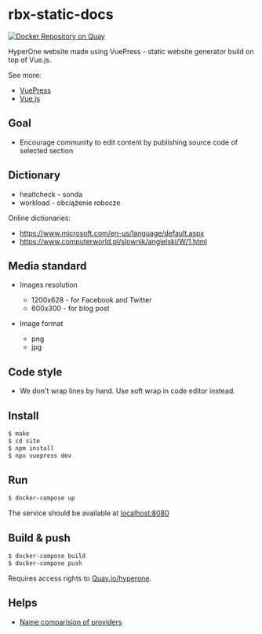 # rbx-static-docs

[![Docker Repository on Quay](https://quay.io/repository/hyperone/rbx-static-docs/status "Docker Repository on Quay")](https://quay.io/repository/hyperone/rbx-static-docs)

HyperOne website made using VuePress - static website generator build on top of Vue.js.

See more:

 * [VuePress](https://vuepress.vuejs.org/)
 * [Vue.js](http://vuejs.org/)

## Goal

 * Encourage community to edit content by publishing source code of selected section

## Dictionary

 * healtcheck - sonda
 * workload - obciążenie robocze

Online dictionaries:

 * https://www.microsoft.com/en-us/language/default.aspx
 * https://www.computerworld.pl/slownik/angielski/W/1.html

## Media standard

* Images resolution
  - 1200x628 - for Facebook and Twitter
  - 600x300 - for blog post

* Image format
  - png
  - jpg

## Code style

* We don't wrap lines by hand. Use soft wrap in code editor instead.

## Install

```bash
$ make
$ cd site
$ npm install
$ npx vuepress dev
```

## Run

```bash
$ docker-compose up
```

The service should be available at [localhost:8080](http://localhost:8080/)

## Build & push

```bash
$ docker-compose build
$ docker-compose push
```

Requires access rights to [Quay.io/hyperone](https://quay.io/repository/hyperone).

## Helps

* [Name comparision of providers](https://docs.google.com/spreadsheets/d/17ukWwekH0PVzY_MTmPA4UMZ45xywK0Lt_2GXFbGG03Q/edit#gid=0)
